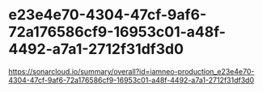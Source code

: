 # e23e4e70-4304-47cf-9af6-72a176586cf9-16953c01-a48f-4492-a7a1-2712f31df3d0
https://sonarcloud.io/summary/overall?id=iamneo-production_e23e4e70-4304-47cf-9af6-72a176586cf9-16953c01-a48f-4492-a7a1-2712f31df3d0
